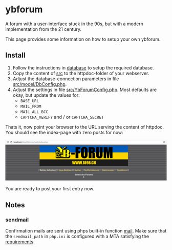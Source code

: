 # ybforum

A forum with a user-interface stuck in the 90s, but with a modern implementation from the 21 century.

This page provides some information on how to setup your own ybforum.

## Install
1. Follow the instructions in [database](database) to setup the required database.
2. Copy the content of [src](src) to the httpdoc-folder of your webserver.
3. Adjust the database-connection parameters in file [src/model/DbConfig.php](src/model/DbConfig.php).
4. Adjust the settings in file [src/YbForumConfig.php](src/YbForumConfig.php). Most defaults are okay, but update the values for:
   - `BASE_URL`
   - `MAIL_FROM`
   - `MAIL_ALL_BCC`
   - `CAPTCHA_VERIFY` and / or `CAPTCHA_SECRET`

Thats it, now point your browser to the URL serving the content of httpdoc. You should see the index-page with zero posts for now:

![Empty index](index.png)

You are ready to post your first entry now.

## Notes
### sendmail
Confirmation mails are sent using phps built-in function [mail](https://www.php.net/manual/de/function.mail.php). Make sure that the `sendmail_path` in `php.ini` is configured with a MTA satisfying the [requirements](https://www.php.net/manual/en/mail.requirements.php).
